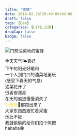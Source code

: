 ```yaml
---
title: "蜜蜂"
date: 2016-02-26T20:40:09+08:00
draft: false
tags: [Bee]  
categories: [LIFE,记录]
dropCap: false
badge: false
---
```

![](https://zccon.oss-cn-beijing.aliyuncs.com/Hugo/images/life/2016/bee.JPG "门前油菜地的蜜蜂")

今天天气🌤️真好<br/>
下午的阳光好暖和<br/>
一个人到门口的油菜地里玩<br/>
(感受下春天的气息)<br/>
油菜花开了<br/>
很香很漂亮<br/>
冬天的痕迹慢慢消失了<br/>
<font color="#ffde35">小蜜蜂</font>🐝都跑出来了<br/>
大家东跑西跑忙着采蜜<br/>
乐此不疲<br/>
我就偷偷的给你们拍个照把<br/>
hahaha😁




